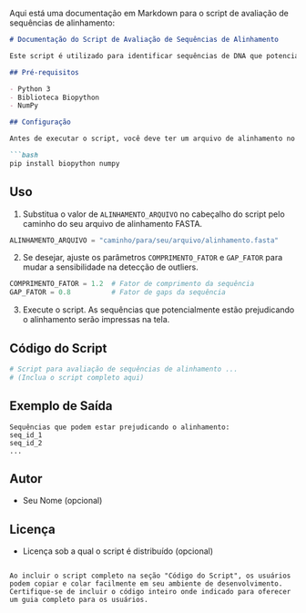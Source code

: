 Aqui está uma documentação em Markdown para o script de avaliação de sequências de alinhamento:

```markdown
# Documentação do Script de Avaliação de Sequências de Alinhamento

Este script é utilizado para identificar sequências de DNA que potencialmente prejudicam o alinhamento em arquivos no formato FASTA.

## Pré-requisitos

- Python 3
- Biblioteca Biopython
- NumPy

## Configuração

Antes de executar o script, você deve ter um arquivo de alinhamento no formato FASTA contendo todas as sequências de DNA que deseja analisar. Certifique-se de que as bibliotecas necessárias estão instaladas:

```bash
pip install biopython numpy
```

## Uso

1. Substitua o valor de `ALINHAMENTO_ARQUIVO` no cabeçalho do script pelo caminho do seu arquivo de alinhamento FASTA.

```python
ALINHAMENTO_ARQUIVO = "caminho/para/seu/arquivo/alinhamento.fasta"
```

2. Se desejar, ajuste os parâmetros `COMPRIMENTO_FATOR` e `GAP_FATOR` para mudar a sensibilidade na detecção de outliers.

```python
COMPRIMENTO_FATOR = 1.2  # Fator de comprimento da sequência
GAP_FATOR = 0.8          # Fator de gaps da sequência
```

3. Execute o script. As sequências que potencialmente estão prejudicando o alinhamento serão impressas na tela.

## Código do Script

```python
# Script para avaliação de sequências de alinhamento ...
# (Inclua o script completo aqui)
```

## Exemplo de Saída

```
Sequências que podem estar prejudicando o alinhamento:
seq_id_1
seq_id_2
...
```

## Autor

- Seu Nome (opcional)

## Licença

- Licença sob a qual o script é distribuído (opcional)
```

Ao incluir o script completo na seção "Código do Script", os usuários podem copiar e colar facilmente em seu ambiente de desenvolvimento. Certifique-se de incluir o código inteiro onde indicado para oferecer um guia completo para os usuários.